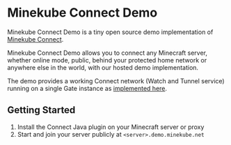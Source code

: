 # Minekube Connect Demo

Minekube Connect Demo is a tiny open source demo implementation of
[Minekube Connect](https://developers.minekube.com/connect/).


Minekube Connect Demo allows you to connect any Minecraft server,
whether online mode, public, behind your protected home network or
anywhere else in the world, with our hosted demo implementation.

The demo provides a working Connect network (Watch and Tunnel service)
running on a single Gate instance
as [implemented here](https://github.com/minekube/gate/blob/master/pkg/util/connectutil/single/single.go).

## Getting Started

1. Install the Connect Java plugin on your Minecraft server or proxy
2. Start and join your server publicly at `<server>.demo.minekube.net`
